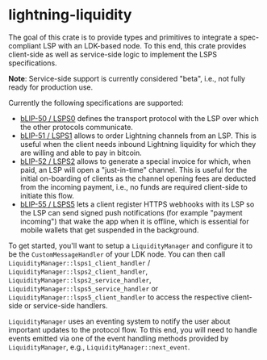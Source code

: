 # lightning-liquidity

The goal of this crate is to provide types and primitives to integrate a spec-compliant LSP with an LDK-based node. To this end, this crate provides client-side as well as service-side logic to implement the LSPS specifications.

**Note**: Service-side support is currently considered "beta", i.e., not fully
ready for production use.

Currently the following specifications are supported:
- [bLIP-50 / LSPS0] defines the transport protocol with the LSP over which the other protocols communicate.
- [bLIP-51 / LSPS1] allows to order Lightning channels from an LSP. This is useful when the client needs
inbound Lightning liquidity for which they are willing and able to pay in bitcoin.
- [bLIP-52 / LSPS2] allows to generate a special invoice for which, when paid, an LSP
  will open a "just-in-time" channel. This is useful for the initial
  on-boarding of clients as the channel opening fees are deducted from the
  incoming payment, i.e., no funds are required client-side to initiate this
  flow.
- [bLIP-55 / LSPS5] lets a client register HTTPS webhooks with its LSP so the LSP can send signed push 
  notifications (for example "payment incoming") that wake the app when it is offline, which is essential 
  for mobile wallets that get suspended in the background.

To get started, you'll want to setup a `LiquidityManager` and configure it to be the `CustomMessageHandler` of your LDK node. You can then call `LiquidityManager::lsps1_client_handler` / `LiquidityManager::lsps2_client_handler`, `LiquidityManager::lsps2_service_handler`, `LiquidityManager::lsps5_service_handler` or `LiquidityManager::lsps5_client_handler` to access the respective client-side or service-side handlers.

`LiquidityManager` uses an eventing system to notify the user about important updates to the protocol flow. To this end, you will need to handle events emitted via one of the event handling methods provided by `LiquidityManager`, e.g., `LiquidityManager::next_event`.

[bLIP-50 / LSPS0]: https://github.com/lightning/blips/blob/master/blip-0050.md
[bLIP-51 / LSPS1]: https://github.com/lightning/blips/blob/master/blip-0051.md
[bLIP-52 / LSPS2]: https://github.com/lightning/blips/blob/master/blip-0052.md
[bLIP-55 / LSPS5]: https://github.com/lightning/blips/blob/master/blip-0055.md
